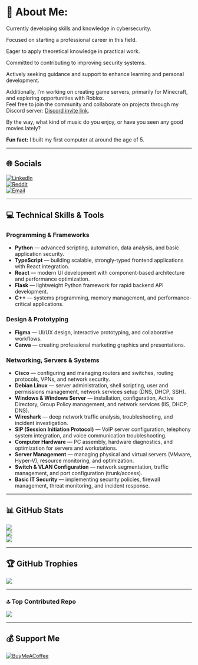 # 💫 About Me:
Currently developing skills and knowledge in cybersecurity.  

Focused on starting a professional career in this field.  

Eager to apply theoretical knowledge in practical work.  

Committed to contributing to improving security systems.  

Actively seeking guidance and support to enhance learning and personal development.  

Additionally, I’m working on creating game servers, primarily for Minecraft, and exploring opportunities with Roblox.  
Feel free to join the community and collaborate on projects through my Discord server: [Discord invite link](https://discord.com/invite/metmc).

By the way, what kind of music do you enjoy, or have you seen any good movies lately? 

**Fun fact:** I built my first computer at around the age of 5.

---

## 🌐 Socials
[![LinkedIn](https://img.shields.io/badge/LinkedIn-%230077B5.svg?logo=linkedin&logoColor=white)](https://linkedin.com/in/Jakuba23)  
[![Reddit](https://img.shields.io/badge/Reddit-%23FF4500.svg?logo=reddit&logoColor=white)](https://reddit.com/user/JaKuba23)  
[![Email](https://img.shields.io/badge/Email-D14836?logo=gmail&logoColor=white)](mailto:mazjakub23@gmail.com)

---

## 💻 Technical Skills & Tools

### Programming & Frameworks  
- **Python** — advanced scripting, automation, data analysis, and basic application security.  
- **TypeScript** — building scalable, strongly-typed frontend applications with React integration.  
- **React** — modern UI development with component-based architecture and performance optimization.  
- **Flask** — lightweight Python framework for rapid backend API development.  
- **C++** — systems programming, memory management, and performance-critical applications.

### Design & Prototyping  
- **Figma** — UI/UX design, interactive prototyping, and collaborative workflows.  
- **Canva** — creating professional marketing graphics and presentations.

### Networking, Servers & Systems  
- **Cisco** — configuring and managing routers and switches, routing protocols, VPNs, and network security.  
- **Debian Linux** — server administration, shell scripting, user and permissions management, network services setup (DNS, DHCP, SSH).  
- **Windows & Windows Server** — installation, configuration, Active Directory, Group Policy management, and network services (IIS, DHCP, DNS).  
- **Wireshark** — deep network traffic analysis, troubleshooting, and incident investigation.  
- **SIP (Session Initiation Protocol)** — VoIP server configuration, telephony system integration, and voice communication troubleshooting.  
- **Computer Hardware** — PC assembly, hardware diagnostics, and optimization for servers and workstations.  
- **Server Management** — managing physical and virtual servers (VMware, Hyper-V), resource monitoring, and optimization.  
- **Switch & VLAN Configuration** — network segmentation, traffic management, and port configuration (trunk/access).  
- **Basic IT Security** — implementing security policies, firewall management, threat monitoring, and incident response.

---

## 📊 GitHub Stats

![](https://github-readme-stats.vercel.app/api?username=JaKuba23&theme=vue-dark&hide_border=true&include_all_commits=true&count_private=true)  
![](https://nirzak-streak-stats.vercel.app/?user=JaKuba23&theme=vue-dark&hide_border=true)  
![](https://github-readme-stats.vercel.app/api/top-langs/?username=JaKuba23&theme=vue-dark&hide_border=true&include_all_commits=true&count_private=true&layout=compact)

---

## 🏆 GitHub Trophies

![](https://github-profile-trophy.vercel.app/?username=JaKuba23&theme=vue-dark&no-frame=true&no-bg=false&margin-w=4)

---

### 🔝 Top Contributed Repo

![](https://github-contributor-stats.vercel.app/api?username=JaKuba23&limit=5&theme=vue-dark&combine_all_yearly_contributions=true)

---

## 💰 Support Me

[![BuyMeACoffee](https://img.shields.io/badge/Buy%20Me%20a%20Coffee-ffdd00?style=for-the-badge&logo=buy-me-a-coffee&logoColor=black)](https://buymeacoffee.com/JaKuba23)
